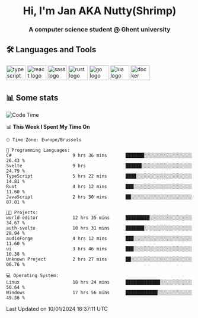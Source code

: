 <h1 align="center">Hi, I'm Jan AKA Nutty(Shrimp)</h1>
<h3 align="center">A computer science student @ Ghent university</h3>

<h2 align="left">🛠️ Languages and Tools</h2>

###

<div align="left">
  <img src="https://cdn.jsdelivr.net/gh/devicons/devicon/icons/typescript/typescript-original.svg" height="40" width="52" alt="typescript logo"  />
  <img src="https://cdn.jsdelivr.net/gh/devicons/devicon/icons/react/react-original.svg" height="40" width="52" alt="react logo"  />
  <img src="https://cdn.jsdelivr.net/gh/devicons/devicon/icons/sass/sass-original.svg" height="40" width="52" alt="sass logo"  />
  <img src="https://cdn.jsdelivr.net/gh/devicons/devicon/icons/rust/rust-plain.svg" height="40" width="52" alt="rust logo"  />
  <img src="https://cdn.jsdelivr.net/gh/devicons/devicon/icons/go/go-original.svg" height="40" width="52" alt="go logo"  />
  <img src="https://cdn.jsdelivr.net/gh/devicons/devicon/icons/lua/lua-original.svg" height="40" width="52" alt="lua logo"  />
  <img src="https://cdn.jsdelivr.net/gh/devicons/devicon/icons/docker/docker-original.svg" height="40" width="52" alt="docker logo"  />
</div>

<h2>📊 Some stats</h2>

<!--START_SECTION:waka-->
![Code Time](http://img.shields.io/badge/Code%20Time-4%2C111%20hrs%2026%20mins-blue)

📊 **This Week I Spent My Time On** 

```text
🕑︎ Time Zone: Europe/Brussels

💬 Programming Languages: 
C#                       9 hrs 36 mins       ███████░░░░░░░░░░░░░░░░░░   26.43 % 
Svelte                   9 hrs               ██████░░░░░░░░░░░░░░░░░░░   24.79 % 
TypeScript               5 hrs 22 mins       ████░░░░░░░░░░░░░░░░░░░░░   14.81 % 
Rust                     4 hrs 12 mins       ███░░░░░░░░░░░░░░░░░░░░░░   11.60 % 
JavaScript               2 hrs 50 mins       ██░░░░░░░░░░░░░░░░░░░░░░░   07.81 % 

🐱‍💻 Projects: 
world-editor             12 hrs 35 mins      █████████░░░░░░░░░░░░░░░░   34.67 % 
auth-svelte              10 hrs 31 mins      ███████░░░░░░░░░░░░░░░░░░   28.94 % 
audioForge               4 hrs 12 mins       ███░░░░░░░░░░░░░░░░░░░░░░   11.60 % 
ui                       3 hrs 46 mins       ███░░░░░░░░░░░░░░░░░░░░░░   10.38 % 
Unknown Project          2 hrs 27 mins       ██░░░░░░░░░░░░░░░░░░░░░░░   06.76 % 

💻 Operating System: 
Linux                    18 hrs 24 mins      █████████████░░░░░░░░░░░░   50.64 % 
Windows                  17 hrs 56 mins      ████████████░░░░░░░░░░░░░   49.36 % 
```


 Last Updated on 10/01/2024 18:37:11 UTC
<!--END_SECTION:waka-->
